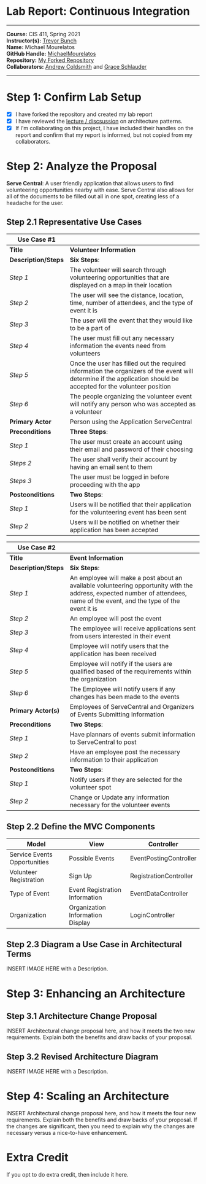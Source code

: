 # Lab Report: Continuous Integration
___
**Course:** CIS 411, Spring 2021  
**Instructor(s):** [Trevor Bunch](https://github.com/trevordbunch)  
**Name:** Michael Mourelatos  
**GitHub Handle:** [MichaelMourelatos](https://github.com/MichaelMourelatos)  
**Repository:** [My Forked Repository](https://github.com/MichaelMourelatos/cis411_lab2_arch)  
**Collaborators:** [Andrew Coldsmith](https://github.com/andrewcoldsmith) and [Grace Schlauder](https://github.com/grace-schl)
___

# Step 1: Confirm Lab Setup
- [x] I have forked the repository and created my lab report
- [x] I have reviewed the [lecture / discsussion](/assets/04p1_SolutionArchitectures.pdf) on architecture patterns.
- [x] If I'm collaborating on this project, I have included their handles on the report and confirm that my report is informed, but not copied from my collaborators.

# Step 2: Analyze the Proposal
**Serve Central**: A user friendly application that allows users to find volunteering opportunities nearby with ease. Serve Central also allows for all of the documents to be filled out all in one spot, creating less of a headache for the user.

## Step 2.1 Representative Use Cases  

| Use Case #1 | |
|---|---|
| **Title** |**Volunteer Information**|
| **Description/Steps** | **Six Steps**:|
| *Step 1* | The volunteer will search through volunteering opportunities that are displayed on a map in their location |
| *Step 2* | The user will see the distance, location, time, number of attendees, and the type of event it is |
| *Step 3* | The user will the event that they would like to be a part of |
| *Step 4* | The user must fill out any necessary information the events need from volunteers |
| *Step 5* | Once the user has filled out the required information the organizers of the event will determine if the application should be accepted for the volunteer position |
| *Step 6* | The people organizing the volunteer event will notify any person who was accepted as a volunteer|
| **Primary Actor** |Person using the Application ServeCentral|
| **Preconditions** | **Three Steps**:|
| *Step 1* | The user must create an account using their email and password of their choosing |
| *Steps 2* | The user shall verify their account by having an email sent to them | 
| *Steps 3* | The user must be logged in before proceeding with the app |
| **Postconditions** | **Two Steps**: |
| *Step 1* | Users will be notified that their application for the volunteering event has been sent |
| *Step 2* |Users will be notified on whether their application has been accepted |

| Use Case #2 | |
|---|---|
| **Title** |**Event Information**|
| **Description/Steps** | **Six Steps**:|
| *Step 1* | An employee will make a post about an available volunteering opportunity with the address, expected number of attendees, name of the event, and the type of the event it is |
| *Step 2* | An employee will post the event |
| *Step 3* | The employee will receive applications sent from users interested in their event | 
| *Step 4* | Employee will notify users that the application has been received | 
| *Step 5* | Employee will notify if the users are qualified based of the requirements within the organization |
| *Step 6* | The Employee will notify users if any changes has been made to the events |
| **Primary Actor(s)** | Employees of ServeCentral and Organizers of Events Submitting Information |
| **Preconditions** | **Two Steps**: |
| *Step 1* | Have plannars of events submit information to ServeCentral to post |
| *Step 2* | Have an employee post the necessary information to their application |
| **Postconditions** | **Two Steps**: |
| *Step 1* |  Notify users if they are selected for the volunteer spot |
| *Step 2*| Change or Update any information necessary for the volunteer events |

## Step 2.2 Define the MVC Components

| Model | View | Controller |
|---|---|---|
| Service Events Opportunities | Possible Events | EventPostingController |
| Volunteer Registration | Sign Up | RegistrationController |
| Type of Event | Event Registration Information | EventDataController |
| Organization | Organization Information Display | LoginController |

## Step 2.3 Diagram a Use Case in Architectural Terms
INSERT IMAGE HERE with a Description.

# Step 3: Enhancing an Architecture

## Step 3.1 Architecture Change Proposal
INSERT Architectural change proposal here, and how it meets the two new requirements.  Explain both the benefits and draw backs of your proposal.

## Step 3.2 Revised Architecture Diagram
INSERT IMAGE HERE with a Description.

# Step 4: Scaling an Architecture
INSERT Architectural change proposal here, and how it meets the four new requirements.  Explain both the benefits and draw backs of your proposal.  If the changes are significant, then you need to explain why the changes are necessary versus a nice-to-have enhancement.

# Extra Credit
If you opt to do extra credit, then include it here.